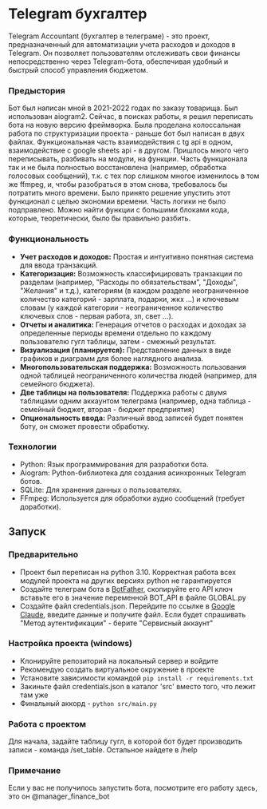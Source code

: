 # Telegram бухгалтер
Telegram Accountant (бухгалтер в телеграме) - это проект, предназначенный для автоматизации учета расходов и доходов в Telegram. Он позволяет пользователям отслеживать свои финансы непосредственно через Telegram-бота, обеспечивая удобный и быстрый способ управления бюджетом.
### Предыстория
Бот был написан мной в 2021-2022 годах по заказу товарища. Был использован aiogram2. Сейчас, в поисках работы,
я решил переписать бота на новую версию фреймворка. Была проделана колоссальная работа по структуризации проекта - раньше бот был написан в двух файлах. Функциональная часть взаимодействия с tg api в одном, взаимодействие с google sheets api - в другом. 
Пришлось много чего переписывать, разбивать на модули, на функции. Часть функционала так и не была полностью восстановлена (например, обработка голосовых сообщений), т.к. с тех пор слишком многое изменилось в том же ffmpeg, и, чтобы разобраться в этом снова, 
требовалось бы потратить много времени. Было принято решение упустить этот функционал с целью экономии времени. Часть логики не было подправлено. Можно найти функции с большими блоками кода, которые, теоретически, было бы правильно разбить.

### Функциональность
- **Учет расходов и доходов:** Простая и интуитивно понятная система для ввода транзакций.
- **Категоризация:** Возможность классифицировать транзакции по разделам (например, "Расходы по обязательствам", "Доходы", "Желания" и т.д.), категориям (в каждом разделе неограниченное количество категорий - зарплата, подарки, жкх ...) и ключевым словам (у каждой категории - неограниченное количество ключевых слов - первая работа, зп, свет ...).
- **Отчеты и аналитика:** Генерация отчетов о расходах и доходах за определенные периоды времени отдельно по каждому пользователю гугл таблицы, затем - смежный результат. 
- **Визуализация (планируется):** Представление данных в виде графиков и диаграмм для более наглядного анализа.
- **Многопользовательская поддержка:** Возможность пользования одной таблицей неограниченного количества людей (например, для семейного бюджета).
- **Две таблицы на пользователя:** Поддержка работы с двумя таблицами одним аккаунтом телеграма (например, одна таблица - семейный бюджет, вторая - бюджет предприятия)
- **Опциональность ввода:** Различный ввод записей будет понятен боту, он сможет провести обработку.

### Технологии
-  Python: Язык программирования для разработки бота.
-  Aiogram: Python-библиотека для создания асинхронных Telegram ботов.
-  SQLite: Для хранения данных о пользователях.
-  FFmpeg: Используется для обработки аудио сообщений (требует доработки).

## Запуск
### Предварительно
- Проект был переписан на python 3.10. Корректная работа всех модулей проекта на других версиях python не гарантируется
- Создайте телеграм бота в [BotFather](https://telegram.me/s/BotFther), скопируйте его API ключ вставьте его в значение переменной BOT_API в файле GLOBAL.py
- Создайте файл credentials.json. Перейдите по ссылке в [Google Claude](https://developers.google.com/workspace/guides/create-project?hl=ru), введите данные и получите файл. Если будет спрашивать "Метод аутентификации" - берите "Сервисный аккаунт"

### Настройка проекта (windows)
- Клонируйте репозиторий на локальный сервер и войдите 
- Рекомендую создать виртуальное окружение в проекте
- Установите зависимости командой `pip install -r requirements.txt`
- Закиньте файл credentials.json в каталог 'src' вместо того, что лежит там уже
- Финальный аккорд - `python src/main.py`

### Работа с проектом
Для начала, задайте таблицу гугл, в которой бот будет производить записи - команда /set_table. Остальное найдете в /help

### Примечание
Если у вас не получилось запустить бота, посмотрите его работу здесь, это он @manager_finance_bot
